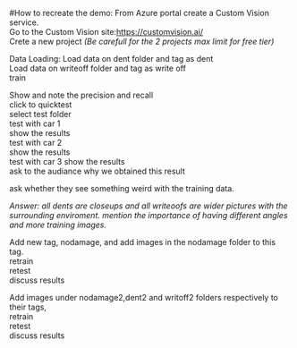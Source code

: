#How to recreate the demo:
From Azure portal create a Custom Vision service.  
Go to the Custom Vision site:https://customvision.ai/  
Crete a new project *(Be carefull for the 2 projects max limit for free tier)*

Data Loading:
Load data on dent folder and tag as dent  
Load data  on writeoff folder and tag as write off  
train 

Show and note the precision and recall  
click to quicktest    
select test folder     
test with car 1   
show the results   
test with car 2  
show the results   
test with car 3
show the results   
ask to the audiance why we obtained this result  

ask whether they see something weird with the training data.  

*Answer: all dents are closeups and all writeoofs are wider pictures with the surrounding enviroment.
mention the importance of having different angles and more training images.*

Add new tag, nodamage, and add images in the nodamage folder to this tag.  
retrain  
retest  
discuss results

Add images under nodamage2,dent2 and writoff2 folders respectively to their tags,  
retrain  
retest  
discuss results

